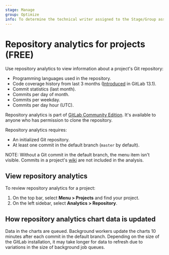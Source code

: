 ```yaml
---
stage: Manage
group: Optimize
info: To determine the technical writer assigned to the Stage/Group associated with this page, see https://about.gitlab.com/handbook/engineering/ux/technical-writing/#assignments
---
```


# Repository analytics for projects **(FREE)**

Use repository analytics to view information about a project's Git repository:

- Programming languages used in the repository.
- Code coverage history from last 3 months ([Introduced](https://gitlab.com/gitlab-org/gitlab/-/issues/33743) in GitLab 13.1).
- Commit statistics (last month).
- Commits per day of month.
- Commits per weekday.
- Commits per day hour (UTC).

Repository analytics is part of [GitLab Community Edition](https://gitlab.com/gitlab-org/gitlab-foss). It's available to anyone who has permission to clone the repository.

Repository analytics requires:

- An initialized Git repository.
- At least one commit in the default branch (`master` by default).

NOTE:
Without a Git commit in the default branch, the menu item isn't visible.
Commits in a project's [wiki](../project/wiki/index.md#track-wiki-events) are not included in the analysis.

## View repository analytics

To review repository analytics for a project:

1. On the top bar, select **Menu > Projects** and find your project.
1. On the left sidebar, select **Analytics > Repository**.

## How repository analytics chart data is updated

Data in the charts are queued. Background workers update the charts 10 minutes after each commit in the default branch.
Depending on the size of the GitLab installation, it may take longer for data to refresh due to variations in the size of background job queues.
